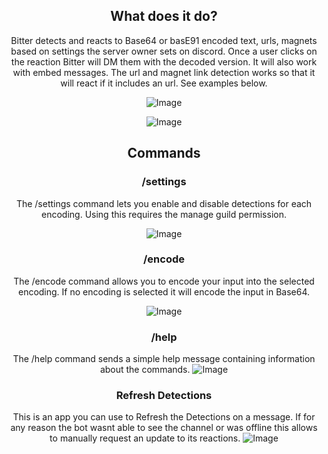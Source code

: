 <div align="center">

## What does it do?
Bitter detects and reacts to Base64 or basE91 encoded text, urls, magnets based on settings the server owner sets on discord. Once a user clicks on the reaction Bitter will DM them with the decoded version. It will also work with embed messages. The url and magnet link detection works so that it will react if it includes an url. See examples below.

![Image](https://cdn.discordapp.com/attachments/1092806007866003476/1092826270317944862/basic_example.gif)

![Image](https://cdn.discordapp.com/attachments/1037705477389299792/1092822135879237743/url_included.gif)

## Commands
### /settings
The /settings command lets you enable and disable detections for each encoding. Using this requires the manage guild permission.

![Image](https://cdn.discordapp.com/attachments/1092806007866003476/1092825920387154112/ezgif-2-30e45bf4f0.gif)

### /encode
The /encode command allows you to encode your input into the selected encoding. If no encoding is selected it will encode the input in Base64.

![Image](https://cdn.discordapp.com/attachments/1092806007866003476/1092826550912688248/encode_example.gif)

### /help
The /help command sends a simple help message containing information about the commands.
![Image](https://cdn.discordapp.com/attachments/1092806007866003476/1092822767675650078/image.png)

### Refresh Detections
This is an app you can use to Refresh the Detections on a message. If for any reason the bot wasnt able to see the channel or was offline this allows to manually request an update to its reactions.
![Image](https://cdn.discordapp.com/attachments/1092806007866003476/1092826767913406525/Refresh_Detections.gif)



</div>